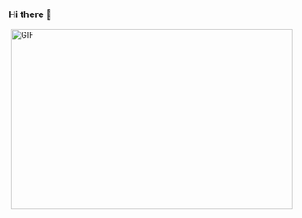 ### Hi there 👋

<img align="right" alt="GIF" src="https://github.com/abhisheknaiidu/abhisheknaiidu/blob/master/code.gif?raw=true" width="500" height="320" />
<!--
[linkedin]: https://www.linkedin.com/in/seherzeynepbastug/
zeybastug/zeybastug** is a ✨ _special_ ✨ repository because its `README.md` (this file) appears on your GitHub profile.


I'm an Electrical Electronics Engineering graduate 👨‍🎓, iOS Developer 🚀, System Test Engineer ✍ !
### - 🌱 I’m currently developing Mobile Applications on iOS platform 📱
- 📫 How to reach me: 
- ⚡ Fun fact: I love to swim 🏊‍♀️, skate ⛸️, play volleyball 🏐 and cycling 🚴‍♀️
- 🥅 2021 Goals: Publishing my Recipe Application on App Store 📱
-->
###

